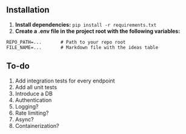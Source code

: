 ## Installation

1. **Install dependencies:**
`pip install -r requirements.txt`
2. **Create a .env file in the project root with the following variables:**
```
REPO_PATH=...       # Path to your repo root
FILE_NAME=...       # Markdown file with the ideas table
```

## To-do
1. Add integration tests for every endpoint
2. Add all unit tests
3. Introduce a DB
4. Authentication
5. Logging?
6. Rate limiting?
8. Async?
9. Containerization?